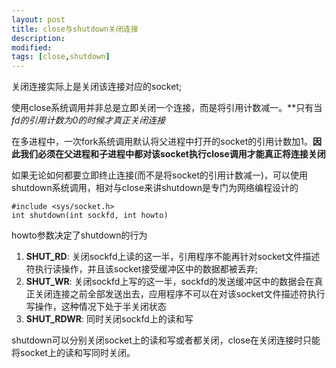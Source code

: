 ```yaml
---
layout: post
title: close与shutdown关闭连接 
description: 
modified: 
tags: [close,shutdown]
---
```


关闭连接实际上是关闭该连接对应的socket;

使用close系统调用并非总是立即关闭一个连接，而是将引用计数减一。**只有当*fd的引用计数为0的时候才真正关闭连接*

在多进程中，一次fork系统调用默认将父进程中打开的socket的引用计数加1。**因此我们必须在父进程和子进程中都对该socket执行close调用才能真正将连接关闭**

如果无论如何都要立即终止连接(而不是将socket的引用计数减一)，可以使用shutdown系统调用，相对与close来讲shutdown是专门为网络编程设计的

	#include <sys/socket.h>
	int shutdown(int sockfd, int howto)

howto参数决定了shutdown的行为
1. **SHUT_RD**:  关闭sockfd上读的这一半，引用程序不能再针对socket文件描述符执行读操作，并且该socket接受缓冲区中的数据都被丢弃;
2. **SHUT_WR**: 关闭sockfd上写的这一半，sockfd的发送缓冲区中的数据会在真正关闭连接之前全部发送出去，应用程序不可以在对该socket文件描述符执行写操作，这种情况下处于半关闭状态
3. **SHUT_RDWR**: 同时关闭sockfd上的读和写


shutdown可以分别关闭socket上的读和写或者都关闭，close在关闭连接时只能将socket上的读和写同时关闭。


